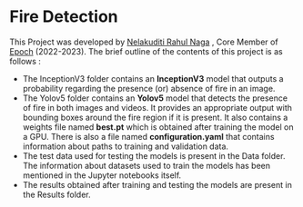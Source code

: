 # Fire Detection

This Project was developed by [Nelakuditi Rahul Naga](https://github.com/Rahul27n) , Core Member of [Epoch](https://github.com/IITH-Epoch) (2022-2023). The brief outline of the contents of this project is as follows :
- The InceptionV3 folder contains an **InceptionV3** model that outputs a probability regarding the presence (or) absence of fire in an image.
- The Yolov5 folder contains an **Yolov5** model that detects the presence of fire in both images and videos. It provides an appropriate output with bounding boxes around
the fire region if it is present. It also contains a weights file named **best.pt** which is obtained after training the model on a GPU. There is also a file named
**configuration.yaml** that contains information about paths to training and validation data.
- The test data used for testing the models is present in the Data folder. The information about datasets used to train the models has been mentioned in the Jupyter
notebooks itself.
- The results obtained after training and testing the models are present in the Results folder.
